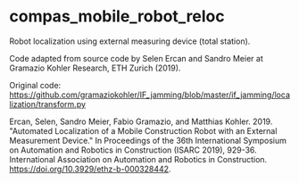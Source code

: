 # compas_mobile_robot_reloc
Robot localization using external measuring device (total station).

Code adapted from source code by Selen Ercan and Sandro Meier at Gramazio
Kohler Research, ETH Zurich (2019).

Original code:
https://github.com/gramaziokohler/IF_jamming/blob/master/if_jamming/localization/transform.py

Ercan, Selen, Sandro Meier, Fabio Gramazio, and Matthias Kohler. 2019.
"Automated Localization of a Mobile Construction Robot with an External
Measurement Device." In Proceedings of the 36th International Symposium on
Automation and Robotics in Construction (ISARC 2019), 929-36. International
Association on Automation and Robotics in Construction.
https://doi.org/10.3929/ethz-b-000328442.
